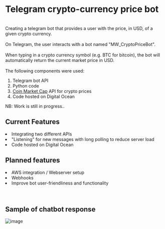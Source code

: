 <H1>Telegram crypto-currency price bot</h1>
<br>
Creating a telegram bot that provides a user with the price, in USD, of a given crypto currency.
<br>
<br>
On Telegram, the user interacts with a bot named "MW_CryptoPriceBot". 
<br>
<br>
When typing in a crypto currency symbol (e.g. BTC for bitcoin), the bot will automatically return the current market price in USD. 
<br>
<br>
The following components were used:
<ol> 
	<li>Telegram bot API</li>
	<li>Python code</li>
	<li>
		<a href="https://coinmarketcap.com/">Coin Market Cap</a> API for crypto prices
	</li>
	<li>Code hosted on Digital Ocean</li>
</ol>  

<p>NB: Work is still in progress..</p>

<h2>Current Features</h2>
</ul>
	<li>Integrating two different APIs</li>
	<li>"Listening" for new messages with long polling to reduce server load</li>
	<li>Code hosted on Digital Ocean</li>

</ul>

<h2>Planned features</h2>
</ul>
	<li>AWS integration / Webserver setup</li>
	<li>Webhooks</li>
	<li>Improve bot user-friendliness and functionality</li>

</ul>
<br>
<br>
<h2>Sample of chatbot response</h2>



![image](https://user-images.githubusercontent.com/10943995/116616399-f7798400-a93c-11eb-8d25-e1445ee83514.png)

